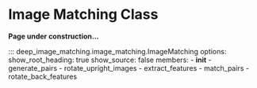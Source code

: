 # Image Matching Class

**Page under construction...**

::: deep_image_matching.image_matching.ImageMatching
    options:
      show_root_heading: true
      show_source: false
      members:
        - __init__
        - generate_pairs
        - rotate_upright_images
        - extract_features
        - match_pairs
        - rotate_back_features